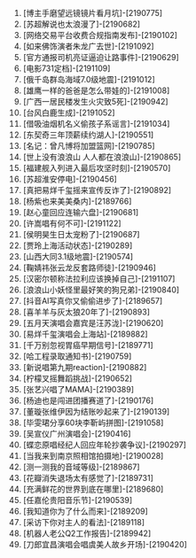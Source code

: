 
1. [博主手磨望远镜镜片看月坑]-[2190775]
1. [苏超解说也太浪漫了]-[2190682]
1. [网络交易平台收费合规指南发布]-[2190102]
1. [如来佛饰演者朱龙广去世]-[2191092]
1. [官方通报司机亮证逼迫让路事件]-[2190629]
1. [电影731定档]-[2191109]
1. [俄千岛群岛海域7.0级地震]-[2191012]
1. [雄鹰一样的爸爸是怎么带娃的]-[2191008]
1. [广西一居民楼发生火灾致5死]-[2190942]
1. [台风白鹿生成]-[2191052]
1. [借吸油烟机名义偷孩子系谣言]-[2191034]
1. [东契奇三年顶薪续约湖人]-[2190551]
1. [名记：曾凡博将加盟篮网]-[2190785]
1. [世上没有浪浪山 人人都在浪浪山]-[2190865]
1. [福建舰入列进入最后攻坚时刻]-[2190570]
1. [苏超淮安停电]-[2190456]
1. [真把易烊千玺摇来宣传反诈了]-[2190892]
1. [杨紫也来美美桑内]-[2189766]
1. [赵心童回应连输六盘]-[2190681]
1. [许嵩唱有何不可]-[2191122]
1. [侯明昊生日太宠粉了]-[2190687]
1. [贾玲上海活动状态]-[2190289]
1. [山西大同3.1级地震]-[2190574]
1. [鞠婧祎张云龙反套路师徒]-[2190946]
1. [汉密尔顿称法拉利应该换掉自己]-[2191107]
1. [浪浪山小妖怪里最好笑的狗兄弟]-[2190840]
1. [抖音AI写真你又偷偷进步了]-[2189657]
1. [喜羊羊与灰太狼20年了]-[2190893]
1. [五月天演唱会嘉宾是汪苏泷]-[2190620]
1. [易烊千玺演唱会上海站]-[2189882]
1. [千万别忽视胃癌早期信号]-[2189771]
1. [哈工程录取通知书]-[2190759]
1. [新说唱第九期reaction]-[2190882]
1. [柠檬叉摇舞蹈挑战]-[2190652]
1. [张艺兴唱了MAMA]-[2190389]
1. [杨迪也是闯进团播赛道了]-[2190176]
1. [董璇张维伊因为结账吵起来了]-[2190139]
1. [毕雯珺分享60块李靳屿拼图]-[2191058]
1. [吴宣仪广州演唱会]-[2190416]
1. [蝶恋原唱经纪人回应年轮抄袭争议]-[2190297]
1. [当我来到南京照相馆拍摄地]-[2190028]
1. [测一测我的音域等级]-[2189867]
1. [花瓣消失退场太有感觉了]-[2189731]
1. [充满鲜花的世界到底在哪里]-[2189680]
1. [任嘉伦贵阳音乐节]-[2190539]
1. [我知道你为了什么而来]-[2189209]
1. [采访下你对主人的看法]-[2189118]
1. [机器人老公Q2工作报告]-[2189942]
1. [刀郎宜昌演唱会唱虞美人故乡开场]-[2190420]